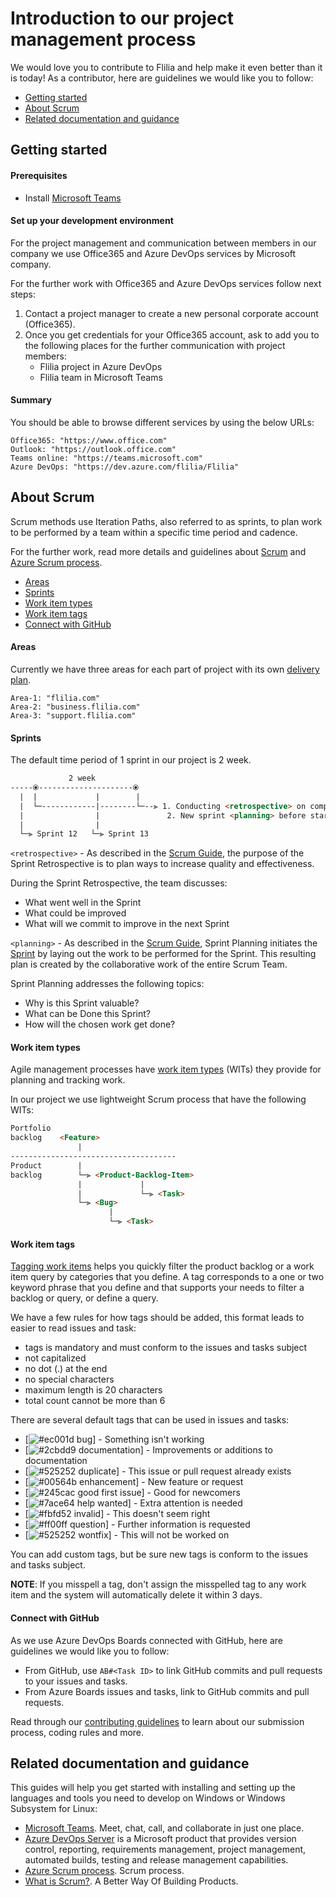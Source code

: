 # Introduction to our project management process
We would love you to contribute to Flilia and help make it even better than it is today! As a contributor, here are guidelines we would like you to follow:

- [Getting started](#start)
- [About Scrum](#scrum)
- [Related documentation and guidance](#guidance)

## <a name="start"></a> Getting started

#### Prerequisites
- Install [Microsoft Teams][teams]

#### Set up your development environment
For the project management and communication between members in our company we use Office365 and Azure DevOps services by Microsoft company.

For the further work with Office365 and Azure DevOps services follow next steps:
1. Contact a project manager to create a new personal corporate account (Office365).
2. Once you get credentials for your Office365 account, ask to add you to the following places for the further communication with project members:
	- Flilia project in Azure DevOps
	- Flilia team in Microsoft Teams

#### Summary
You should be able to browse different services by using the below URLs:
```shell
Office365: "https://www.office.com"
Outlook: "https://outlook.office.com"
Teams online: "https://teams.microsoft.com"
Azure DevOps: "https://dev.azure.com/flilia/Flilia"
```

## <a name="scrum"></a> About Scrum
Scrum methods use Iteration Paths, also referred to as sprints, to plan work to be performed by a team within a specific time period and cadence.

For the further work, read more details and guidelines about [Scrum][scrum] and [Azure Scrum process][scrumazure].

- [Areas](#scrumareas)
- [Sprints](#scrumsprints)
- [Work item types](#scrumtypes)
- [Work item tags](#scrumtags)
- [Connect with GitHub](#scrumgithub)

#### <a name="scrumareas"></a> Areas
Currently we have three areas for each part of project with its own [delivery plan][plan].
```shell
Area-1: "flilia.com"
Area-2: "business.flilia.com"
Area-3: "support.flilia.com"
```

#### <a name="scrumsprints"></a> Sprints
The default time period of 1 sprint in our project is 2 week.

```html
             2 week
-----⦿---------------------⦿
  |  |             |        |
  |  └─------------|--------└─--⫸ 1. Conducting <retrospective> on completed sprint
  |                |               2. New sprint <planning> before start
  |                |                       
  └─⫸ Sprint 12   └─⫸ Sprint 13
```

`<retrospective>` - As described in the [Scrum Guide][scrumguides], the purpose of the Sprint Retrospective is to plan ways to increase quality and effectiveness.

During the Sprint Retrospective, the team discusses:
- What went well in the Sprint
- What could be improved
- What will we commit to improve in the next Sprint

`<planning>` - As described in the [Scrum Guide][scrumguides], Sprint Planning initiates the [Sprint][sprint] by laying out the work to be performed for the Sprint. This resulting plan is created by the collaborative work of the entire Scrum Team.

Sprint Planning addresses the following topics:
- Why is this Sprint valuable?
- What can be Done this Sprint?
- How will the chosen work get done?

#### <a name="scrumtypes"></a> Work item types
Agile management processes have [work item types][scrumwits] (WITs) they provide for planning and tracking work.

In our project we use lightweight Scrum process that have the following WITs:
```html
Portfolio
backlog    <Feature>
               |
-------------------------------------
Product        |
backlog        └─⫸ <Product-Backlog-Item>
               |             |
               |             └─⫸ <Task>
               └─⫸ <Bug>
                      |
                      └─⫸ <Task>
```

#### <a name="scrumtags"></a> Work item tags
[Tagging work items][tagging] helps you quickly filter the product backlog or a work item query by categories that you define. A tag corresponds to a one or two keyword phrase that you define and that supports your needs to filter a backlog or query, or define a query.

We have a few rules for how tags should be added, this format leads to easier to read issues and task:
- tags is mandatory and must conform to the issues and tasks subject
- not capitalized
- no dot (.) at the end
- no special characters
- maximum length is 20 characters
- total count cannot be more than 6

There are several default tags that can be used in issues and tasks:
- [![#ec001d](https://via.placeholder.com/15/ec001d/000000?text=+) bug] - Something isn't working
- [![#2cbdd9](https://via.placeholder.com/15/2cbdd9/000000?text=+) documentation] - Improvements or additions to documentation
- [![#525252](https://via.placeholder.com/15/525252/000000?text=+) duplicate] - This issue or pull request already exists
- [![#00564b](https://via.placeholder.com/15/00564b/000000?text=+) enhancement] - New feature or request
- [![#245cac](https://via.placeholder.com/15/245cac/000000?text=+) good first issue] - Good for newcomers
- [![#7ace64](https://via.placeholder.com/15/7ace64/000000?text=+) help wanted] - Extra attention is needed
- [![#fbfd52](https://via.placeholder.com/15/fbfd52/000000?text=+) invalid] - This doesn't seem right
- [![#ff00ff](https://via.placeholder.com/15/ff00ff/000000?text=+) question] - Further information is requested
- [![#525252](https://via.placeholder.com/15/525252/000000?text=+) wontfix] - This will not be worked on

You can add custom tags, but be sure new tags is conform to the issues and tasks subject.

<strong>NOTE</strong>: If you misspell a tag, don't assign the misspelled tag to any work item and the system will automatically delete it within 3 days.

#### <a name="scrumgithub"></a> Connect with GitHub
As we use Azure DevOps Boards connected with GitHub, here are guidelines we would like you to follow:
- From GitHub, use `AB#<Task ID>` to link GitHub commits and pull requests to your issues and tasks.
- From Azure Boards issues and tasks, link to GitHub commits and pull requests.

Read through our [contributing guidelines][contributing] to learn about our submission process, coding rules and more.

## <a name="guidance"></a> Related documentation and guidance
This guides will help you get started with installing and setting up the languages and tools you need to develop on Windows or Windows Subsystem for Linux:

- [Microsoft Teams][teams]. Meet, chat, call, and collaborate in just one place.
- [Azure DevOps Server][azure] is a Microsoft product that provides version control, reporting, requirements management, project management, automated builds, testing and release management capabilities.
- [Azure Scrum process][scrumazure]. Scrum process.
- [What is Scrum?][scrum]. A Better Way Of Building Products.

[developers-team]: https://github.com/orgs/flilia/teams/developers-team
[azure]: https://azure.microsoft.com/en-us/services/devops/
[teams]: https://www.microsoft.com/en/microsoft-teams/group-chat-software
[fliliawiki]: https://dev.azure.com/flilia/Flilia/_wiki/
[scrumguides]: https://www.scrumguides.org/
[scrum]: https://www.scrum.org/resources/what-is-scrum
[scrumazure]: https://docs.microsoft.com/en-us/azure/devops/boards/work-items/guidance/scrum-process?view=azure-devops
[sprint]: https://www.scrum.org/resources/what-is-a-sprint-in-scrum
[strimplan]: https://www.scrum.org/resources/what-is-sprint-planning
[strimpretro]: https://www.scrum.org/resources/what-is-a-sprint-retrospective
[contributing]: CONTRIBUTING.md
[stackoverflow]: http://stackoverflow.com/
[scrumwits]: https://docs.microsoft.com/en-us/azure/devops/boards/work-items/guidance/scrum-process-workflow?view=azure-devops
[plan]: https://dev.azure.com/flilia/Flilia/_deliveryplans/plans
[tagging]: https://docs.microsoft.com/en-us/azure/devops/boards/queries/add-tags-to-work-items?view=azure-devops